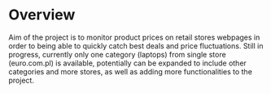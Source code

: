 # Overview

Aim of the project is to monitor product prices on retail stores webpages in order to being able to quickly catch best deals and price fluctuations. Still in progress, currently only one category (laptops) from single store (euro.com.pl) is available, potentially can be expanded to include other categories and more stores, as well as adding more functionalities to the project.
